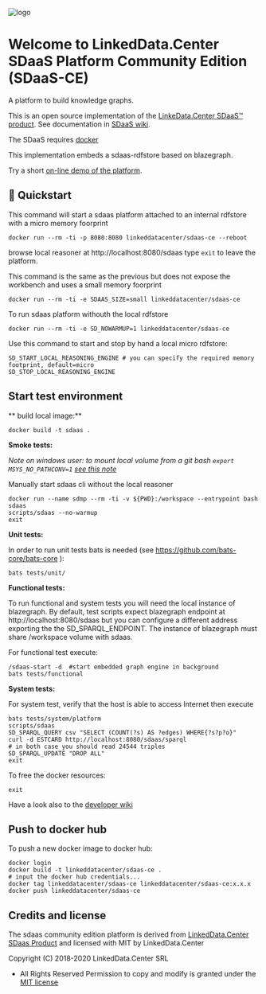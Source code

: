 ![logo](http://linkeddata.center/resources/v4/logo/Logo-colori-trasp_oriz-640x220.png)

# Welcome to LinkedData.Center SDaaS Platform Community Edition (SDaaS-CE)

A platform to build knowledge graphs.

This is an open source implementation of the [LinkeData.Center SDaaS™ product](https://it.linkeddata.center/p/sdaas).
See documentation in [SDaaS wiki](https://bitbucket.org/linkeddatacenter/sdaas/wiki/Home).

The SDaaS requires [docker](https://www.docker.com/) 

This implementation embeds a sdaas-rdfstore based on blazegraph.

Try a short [on-line demo of the platform](https://en.linkeddata.center/l/sdaas-ce-demo/).

## 🚀 Quickstart

This command will start a sdaas platform attached to an internal rdfstore with a micro memory foorprint

	docker run --rm -ti -p 8080:8080 linkeddatacenter/sdaas-ce --reboot

browse local reasoner at http://localhost:8080/sdaas type `exit` to leave the platform.

This command is the same as the previous but does not expose the workbench and uses a small memory foorprint

	docker run --rm -ti -e SDAAS_SIZE=small linkeddatacenter/sdaas-ce


To run sdaas platform withouth the local rdfstore 

	docker run --rm -ti -e SD_NOWARMUP=1 linkeddatacenter/sdaas-ce
	
Use this command to start and stop by hand a local micro rdfstore:

	SD_START_LOCAL_REASONING_ENGINE # you can specify the required memory footprint, default=micro
	SD_STOP_LOCAL_REASONING_ENGINE


## Start test environment

** build local image:**


	docker build -t sdaas .


**Smoke tests:** 

*Note on windows user: to mount local volume from a git bash `export MSYS_NO_PATHCONV=1` [see this note](https://stackoverflow.com/questions/7250130/how-to-stop-mingw-and-msys-from-mangling-path-names-given-at-the-command-line#34386471)*

Manually start sdaas cli without the local reasoner 

	docker run --name sdmp --rm -ti -v ${PWD}:/workspace --entrypoint bash sdaas
	scripts/sdaas --no-warmup
	exit


**Unit tests:**

In order to run unit tests bats is needed (see https://github.com/bats-core/bats-core ):

	bats tests/unit/
	

**Functional tests:**

To run functional and system tests you will need the local instance of blazegraph.
By default, test scripts expect blazegraph endpoint at http://localhost:8080/sdaas 
but you can configure a different address exporting the the SD_SPARQL_ENDPOINT.
The instance of blazegraph must share /workspace volume with sdaas.


For functional test execute: 

	/sdaas-start -d  #start embedded graph engine in background
	bats tests/functional

**System tests:**

For system test, verify that the host is able to access Internet then  execute 

	bats tests/system/platform
	scripts/sdaas
	SD_SPARQL_QUERY csv "SELECT (COUNT(?s) AS ?edges) WHERE{?s?p?o}"
	curl -d ESTCARD http://localhost:8080/sdaas/sparql
	# in both case you should read 24544 triples
	SD_SPARQL_UPDATE "DROP ALL"
	exit


To free the docker resources:

	exit


Have a look also to the [developer wiki](https://github.com/linkeddatacenter/sdaas-ce/wiki)


## Push to docker hub

To push a new docker image to docker hub:


	docker login
	docker build -t linkeddatacenter/sdaas-ce .
	# input the docker hub credentials...
	docker tag linkeddatacenter/sdaas-ce linkeddatacenter/sdaas-ce:x.x.x
	docker push linkeddatacenter/sdaas-ce



## Credits and license

The sdaas community edition platform is derived from [LinkedData.Center SDaas Product](https://it.linkeddata.center/p/sdaas) and licensed with MIT by LinkedData.Center

Copyright (C) 2018-2020 LinkedData.Center SRL
 - All Rights Reserved
Permission to copy and modify is granted under the [MIT license](LICENSE)

